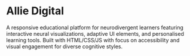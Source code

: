 # Allie Digital
A responsive educational platform for neurodivergent learners featuring interactive neural visualizations, adaptive UI elements, and personalised learning tools. Built with HTML/CSS/JS with focus on accessibility and visual engagement for diverse cognitive styles.

